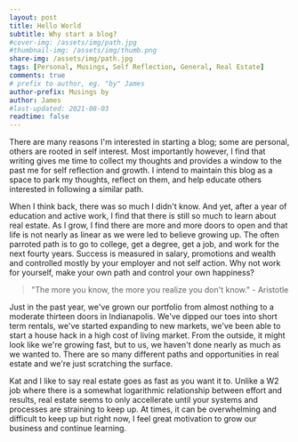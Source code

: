 ```yaml
---
layout: post
title: Hello World
subtitle: Why start a blog?
#cover-img: /assets/img/path.jpg
#thumbnail-img: /assets/img/thumb.png
share-img: /assets/img/path.jpg
tags: [Personal, Musings, Self Reflection, General, Real Estate]
comments: true
# prefix to author, eg. "by" James
author-prefix: Musings by
author: James
#last-updated: 2021-08-03
readtime: false
---
```


There are many reasons I'm interested in starting a blog; some are personal, others are rooted in self interest. Most importantly however, I find that writing gives me time to collect my thoughts and provides a window to the past me for self reflection and growth. I intend to maintain this blog as a space to park my thoughts, reflect on them, and help educate others interested in following a similar path.

When I think back, there was so much I didn't know. And yet, after a year of education and active work, I find that there is still so much to learn about real estate. As I grow, I find there are more and more doors to open and that life is not nearly as linear as we were led to believe growing up. The often parroted path is to go to college, get a degree, get a job, and work for the next fourty years. Success is measured in salary, promotions and wealth and controlled mostly by your employer and not self action. Why not work for yourself, make your own path and control your own happiness?

> "The more you know, the more you realize you don't know." - Aristotle

Just in the past year, we've grown our portfolio from almost nothing to a moderate thirteen doors in Indianapolis. We've dipped our toes into short term rentals, we've started expanding to new markets, we've been able to start a house hack in a high cost of living market. From the outside, it might look like we're growing fast, but to us, we haven't done nearly as much as we wanted to. There are so many different paths and opportunities in real estate and we're just scratching the surface.

Kat and I like to say real estate goes as fast as you want it to. Unlike a W2 job where there is a somewhat logarithmic relationship between effort and results, real estate seems to only accellerate until your systems and processes are straining to keep up. At times, it can be overwhelming and difficult to keep up but right now, I feel great motivation to grow our business and continue learning.